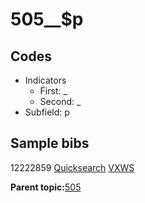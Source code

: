 # 505\_\_$p

## Codes

-   Indicators
    -   First: \_
    -   Second: \_
-   Subfield: p

## Sample bibs

12222859 [Quicksearch](https://search.library.yale.edu/catalog/12222859) [VXWS](http://prodorbis.library.yale.edu:7014/vxws/GetHoldingsService?bibId=12222859)

**Parent topic:**[505](../../tags/505/505.md)

